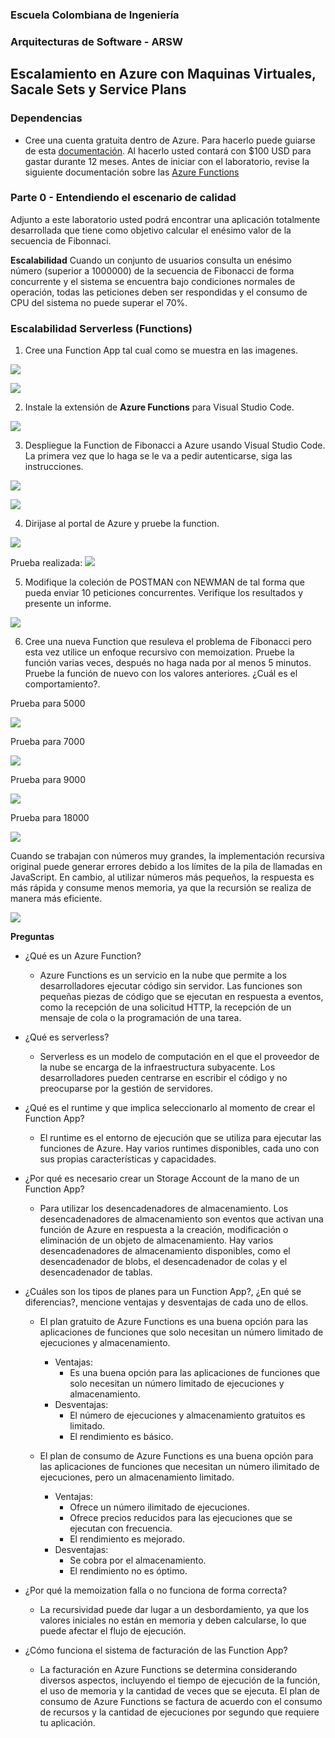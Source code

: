 ### Escuela Colombiana de Ingeniería
### Arquitecturas de Software - ARSW

## Escalamiento en Azure con Maquinas Virtuales, Sacale Sets y Service Plans

### Dependencias
* Cree una cuenta gratuita dentro de Azure. Para hacerlo puede guiarse de esta [documentación](https://azure.microsoft.com/es-es/free/students/). Al hacerlo usted contará con $100 USD para gastar durante 12 meses.
Antes de iniciar con el laboratorio, revise la siguiente documentación sobre las [Azure Functions](https://www.c-sharpcorner.com/article/an-overview-of-azure-functions/)

### Parte 0 - Entendiendo el escenario de calidad

Adjunto a este laboratorio usted podrá encontrar una aplicación totalmente desarrollada que tiene como objetivo calcular el enésimo valor de la secuencia de Fibonnaci.

**Escalabilidad**
Cuando un conjunto de usuarios consulta un enésimo número (superior a 1000000) de la secuencia de Fibonacci de forma concurrente y el sistema se encuentra bajo condiciones normales de operación, todas las peticiones deben ser respondidas y el consumo de CPU del sistema no puede superar el 70%.

### Escalabilidad Serverless (Functions)

1. Cree una Function App tal cual como se muestra en las  imagenes.

![](images/part3/part3-function-config.png)

![](images/part3/part3-function-configii.png)

2. Instale la extensión de **Azure Functions** para Visual Studio Code.

![](images/part3/part3-install-extension.png)

3. Despliegue la Function de Fibonacci a Azure usando Visual Studio Code. La primera vez que lo haga se le va a pedir autenticarse, siga las instrucciones.

![](images/part3/part3-deploy-function-1.png)

![](images/part3/part3-deploy-function-2.png)

4. Dirijase al portal de Azure y pruebe la function.

![](images/part3/part3-test-function.png)

Prueba realizada:
![](images/solucion/ProbarFuncion.png)


5. Modifique la coleción de POSTMAN con NEWMAN de tal forma que pueda enviar 10 peticiones concurrentes. Verifique los resultados y presente un informe.

![](images/solucion/ProbarNewman.png)


6. Cree una nueva Function que resuleva el problema de Fibonacci pero esta vez utilice un enfoque recursivo con memoization. Pruebe la función varias veces, después no haga nada por al menos 5 minutos. Pruebe la función de nuevo con los valores anteriores. ¿Cuál es el comportamiento?.

Prueba para 5000

![](images/solucion/Prueba5000.png)

Prueba para 7000

![](images/solucion/Prueba7000.png)

Prueba para 9000

![](images/solucion/Prueba9000.png)

Prueba para 18000 

![](images/solucion/Prueba18000.png)

Cuando se trabajan con números muy grandes, la implementación recursiva original puede generar errores debido a los límites de la pila de llamadas en JavaScript. En cambio, al utilizar números más pequeños, la respuesta es más rápida y consume menos memoria, ya que la recursión se realiza de manera más eficiente.

![](images/solucion/memoria.png)

**Preguntas**

* ¿Qué es un Azure Function?

    - Azure Functions es un servicio en la nube que permite a los desarrolladores ejecutar código sin servidor. Las funciones son pequeñas piezas de código que se ejecutan en respuesta a eventos, como la recepción de una solicitud HTTP, la recepción de un mensaje de cola o la programación de una tarea.

* ¿Qué es serverless?

    - Serverless es un modelo de computación en el que el proveedor de la nube se encarga de la infraestructura subyacente. Los desarrolladores pueden centrarse en escribir el código y no preocuparse por la gestión de servidores.

* ¿Qué es el runtime y que implica seleccionarlo al momento de crear el Function App?

    - El runtime es el entorno de ejecución que se utiliza para ejecutar las funciones de Azure. Hay varios runtimes disponibles, cada uno con sus propias características y capacidades.


* ¿Por qué es necesario crear un Storage Account de la mano de un Function App?

    - Para utilizar los desencadenadores de almacenamiento. Los desencadenadores de almacenamiento son eventos que activan una función de Azure en respuesta a la creación, modificación o eliminación de un objeto de almacenamiento. Hay varios desencadenadores de almacenamiento disponibles, como el desencadenador de blobs, el desencadenador de colas y el desencadenador de tablas.

* ¿Cuáles son los tipos de planes para un Function App?, ¿En qué se diferencias?, mencione ventajas y desventajas de cada uno de ellos.

    - El plan gratuito de Azure Functions es una buena opción para las aplicaciones de funciones que solo necesitan un número limitado de ejecuciones y almacenamiento.

        - Ventajas:
            - Es una buena opción para las aplicaciones de funciones que solo necesitan un número limitado de ejecuciones y almacenamiento.
        - Desventajas:
            - El número de ejecuciones y almacenamiento gratuitos es limitado.
            - El rendimiento es básico.


    - El plan de consumo de Azure Functions es una buena opción para las aplicaciones de funciones que necesitan un número ilimitado de ejecuciones, pero un almacenamiento limitado.

        - Ventajas:
            - Ofrece un número ilimitado de ejecuciones.
            - Ofrece precios reducidos para las ejecuciones que se ejecutan con frecuencia.
            - El rendimiento es mejorado.
        - Desventajas:
            - Se cobra por el almacenamiento.
            - El rendimiento no es óptimo.

* ¿Por qué la memoization falla o no funciona de forma correcta?

    - La recursividad puede dar lugar a un desbordamiento, ya que los valores iniciales no están en memoria y deben calcularse, lo que puede afectar el flujo de ejecución.

* ¿Cómo funciona el sistema de facturación de las Function App?

    - La facturación en Azure Functions se determina considerando diversos aspectos, incluyendo el tiempo de ejecución de la función, el uso de memoria y la cantidad de veces que se ejecuta. El plan de consumo de Azure Functions se factura de acuerdo con el consumo de recursos y la cantidad de ejecuciones por segundo que requiere tu aplicación.